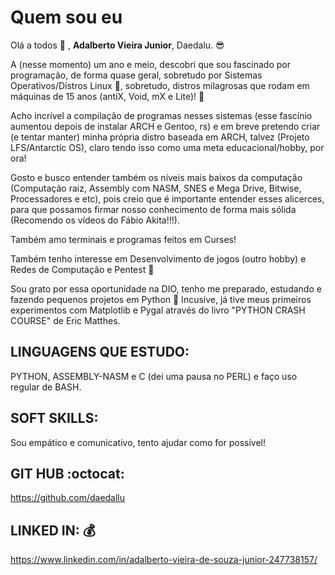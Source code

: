 # Quem sou eu
Olá a todos 👋 , **Adalberto Vieira Junior**, Daedalu.  😎

A (nesse momento) um ano e meio, descobri que sou 
fascinado por programação, de forma quase geral, sobretudo por Sistemas Operativos/Distros Linux 🐧, 
sobretudo, distros milagrosas que rodam em máquinas de 15 anos (antiX, Void, mX e Lite)! 💾

Acho incrível a compilação de programas nesses sistemas (esse fascínio aumentou depois de instalar ARCH e Gentoo, rs) e 
em breve pretendo criar (e tentar manter) minha própria distro baseada em ARCH, talvez (Projeto LFS/Antarctic OS), claro
tendo isso como uma meta educacional/hobby, por ora!

Gosto e busco entender também os níveis mais baixos da computação (Computação raiz, Assembly com NASM, SNES e Mega Drive, 
Bitwise, Processadores e etc), pois creio que é importante entender esses alicerces, para que possamos firmar nosso conhecimento de forma mais 
sólida (Recomendo os vídeos do Fábio Akita!!!).

Também amo terminais e programas feitos em Curses!

Também tenho interesse em Desenvolvimento de jogos (outro hobby) e Redes de Computação e Pentest 💪

Sou grato por essa oportunidade na DIO, tenho me preparado, estudando e fazendo pequenos projetos em Python 🐍
Incusive, já tive meus primeiros experimentos com Matplotlib e Pygal através do livro "PYTHON CRASH COURSE" de Eric Matthes.

## LINGUAGENS QUE ESTUDO:
PYTHON, ASSEMBLY-NASM e C (dei uma pausa no PERL) e faço uso regular de BASH.

## SOFT SKILLS:
Sou empático e comunicativo, tento ajudar como for possível!

## GIT HUB :octocat: 
https://github.com/daedallu

## LINKED IN: 💰
https://www.linkedin.com/in/adalberto-vieira-de-souza-junior-247738157/



